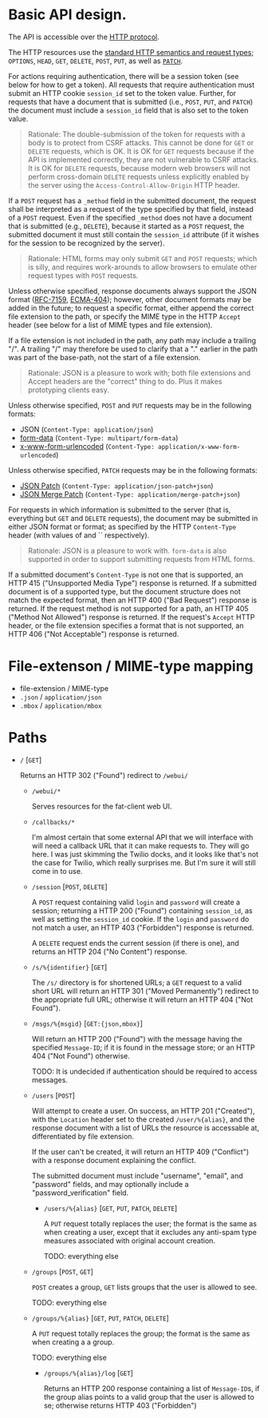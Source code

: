 # Basic API design.

The API is accessible over the [HTTP protocol][RFC-7230].

The HTTP resources use the
[standard HTTP semantics and request types][RFC-7231]; `OPTIONS`,
`HEAD`, `GET`, `DELETE`, `POST`, `PUT`, as well as
[`PATCH`][RFC-5789].

For actions requiring authentication, there will be a session token
(see below for how to get a token).  All requests that require
authentication must submit an HTTP cookie `session_id` set to the
token value.  Further, for requests that have a document that is
submitted (i.e., `POST`, `PUT`, and `PATCH`) the document must include
a `session_id` field that is also set to the token value.

> Rationale: The double-submission of the token for requests with a
> body is to protect from CSRF attacks.  This cannot be done for `GET`
> or `DELETE` requests, which is OK.  It is OK for `GET` requests
> because if the API is implemented correctly, they are not vulnerable
> to CSRF attacks.  It is OK for `DELETE` requests, because modern web
> browsers will not perform cross-domain `DELETE` requests unless
> explicitly enabled by the server using the
> `Access-Control-Allow-Origin` HTTP header.

If a `POST` request has a `_method` field in the submitted document,
the request shall be interpreted as a request of the type specified by
that field, instead of a `POST` request.  Even if the specified
`_method` does not have a document that is submitted (e.g., `DELETE`),
because it started as a `POST` request, the submitted document it must
still contain the `session_id` attribute (if it wishes for the session
to be recognized by the server).

> Rationale: HTML forms may only submit `GET` and `POST` requests;
> which is silly, and requires work-arounds to allow browsers to
> emulate other request types with `POST` requests.

Unless otherwise specified, response documents always support the JSON
format ([RFC-7159][], [ECMA-404][]); however, other document formats
may be added in the future; to request a specific format, either
append the correct file extension to the path, or specify the MIME
type in the HTTP `Accept` header (see below for a list of MIME types
and file extension).

If a file extension is not included in the path, any path may include
a trailing "/".  A trailing "/" may therefore be used to clarify that
a "." earlier in the path was part of the base-path, not the start of
a file extension.

> Rationale: JSON is a pleasure to work with; both file extensions and
> Accept headers are the "correct" thing to do.  Plus it makes
> prototyping clients easy.

Unless otherwise specified, `POST` and `PUT` requests may be in the
following formats:
 - JSON (`Content-Type: application/json`)
 - [form-data][RFC-2388] (`Content-Type: multipart/form-data`)
 - [x-www-form-urlencoded][x-www-form-urlencoded] (`Content-Type: application/x-www-form-urlencoded`)

Unless otherwise specified, `PATCH` requests may be in the following
formats:
 - [JSON Patch][RFC-6902] (`Content-Type: application/json-patch+json`)
 - [JSON Merge Patch][RFC-7368] (`Content-Type: application/merge-patch+json`)

For requests in which information is submitted to the server (that is,
everything but `GET` and `DELETE` requests), the document may be
submitted in either JSON format or  format; as
specified by the HTTP `Content-Type` header (with values of
 and `` respectively).

> Rationale: JSON is a pleasure to work with. `form-data` is also
> supported in order to support submitting requests from HTML forms.

If a submitted document's `Content-Type` is not one that is supported,
an HTTP 415 ("Unsupported Media Type") response is returned.  If a
submitted document is of a supported type, but the document structure
does not match the expected format, then an HTTP 400 ("Bad Request")
response is returned.  If the request method is not supported for a
path, an HTTP 405 ("Method Not Allowed") response is returned.  If the
request's `Accept` HTTP header, or the file extension specifies a
format that is not supported, an HTTP 406 ("Not Acceptable") response
is returned.

[RFC-2388]: https://tools.ietf.org/html/rfc2388
	"Returning Values from Forms: multipart/form-data"
[RFC-2616]: https://tools.ietf.org/html/rfc2616
	"RFC 2616: Hypertext Transfer Protocol -- HTTP/1.1"
[RFC-5789]: https://tools.ietf.org/html/rfc5789
	"RFC 5789: PATCH Method for HTTP"
[RFC-6902]: https://tools.ietf.org/html/rfc6902
	"RFC 6902: JavaScript Object Notation (JSON) Patch"
[RFC-7159]: https://tools.ietf.org/html/rfc7159
	"RFC 7159: The JavaScript Object Notation (JSON) Data Interchange Format"
[RFC-7230]: https://tools.ietf.org/html/rfc7231
	"Hypertext Transfer Protocol (HTTP/1.1): Message Syntax and Routing"
[RFC-7231]: https://tools.ietf.org/html/rfc7231
	"Hypertext Transfer Protocol (HTTP/1.1): Semantics and Content"
[RFC-7368]: https://tools.ietf.org/html/rfc7368
	"RFC 7368: JSON Merge Patch"
[ECMA-404]: http://www.ecma-international.org/publications/files/ECMA-ST/ECMA-404.pdf
	"ECMA-404: The JSON Data Interchange Format"
[x-www-form-urlencoded]: http://www.w3.org/html/wg/drafts/html/master/semantics.html#application/x-www-form-urlencoded-encoding-algorithm
	"HTML5.1: x-www-form-urlencoded encoding Algorithm"

# File-extenson / MIME-type mapping

 * file-extension / MIME-type
 * `.json` / `application/json`
 * `.mbox` / `application/mbox`

# Paths

* `/` [`GET`]

	Returns an HTTP 302 ("Found") redirect to `/webui/`

	* `/webui/*`

		Serves resources for the fat-client web UI.

	* `/callbacks/*`

		I'm almost certain that some external API that we will
		interface with will need a callback URL that it can make
		requests to.  They will go here.  I was just skimming the
		Twilio docks, and it looks like that's not the case for
		Twilio, which really surprises me.  But I'm sure it will still
		come in to use.

	* `/session` [`POST`, `DELETE`]

		A `POST` request containing valid `login` and `password` will
		create a session; returning a HTTP 200 ("Found") containing
		`session_id`, as well as setting the `session_id` cookie.  If
		the `login` and `password` do not match a user, an HTTP 403
		("Forbidden") response is returned.

		A `DELETE` request ends the current session (if there is one),
		and returns an HTTP 204 ("No Content") response.

	* `/s/%{identifier}` [`GET`]

		The `/s/` directory is for shortened URLs; a `GET` request to
		a valid short URL will return an HTTP 301 ("Moved
		Permanently") redirect to the appropriate full URL; otherwise
		it will return an HTTP 404 ("Not Found").

	* `/msgs/%{msgid}` [`GET:{json,mbox}`]

		Will return an HTTP 200 ("Found") with the message having the
		specified `Message-ID`; if it is found in the message store;
		or an HTTP 404 ("Not Found") otherwise.

		TODO: It is undecided if authentication should be required to
		access messages.

	* `/users` [`POST`]

		Will attempt to create a user. On success, an HTTP 201
		("Created"), with the `Location` header set to the created
		`/user/%{alias}`, and the response document with a list of
		URLs the resource is accessable at, differentiated by file
		extension.

		If the user can't be created, it will return an HTTP 409
		("Conflict") with a response document explaining the conflict.

		The submitted document must include "username", "email", and
		"password" fields, and may optionally include a
		"password_verification" field.

		* `/users/%{alias}` [`GET`, `PUT`, `PATCH`, `DELETE`]

			A `PUT` request totally replaces the user; the format is
			the same as when creating a user, except that it excludes
			any anti-spam type measures associated with original
			account creation.

			TODO: everything else

	* `/groups` [`POST`, `GET`]

		`POST` creates a group, `GET` lists groups that the user is
		allowed to see.

		TODO: everything else

	* `/groups/%{alias}` [`GET`, `PUT`, `PATCH`, `DELETE`]

		A `PUT` request totally replaces the group; the format is the
		same as when creating a a group.

		TODO: everything else

		* `/groups/%{alias}/log` [`GET`]

			Returns an HTTP 200 response containing a list of
			`Message-ID`s, if the group alias points to a valid group
			that the user is allowed to se; otherwise returns HTTP 403
			("Forbidden")
